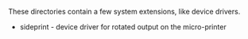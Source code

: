 These directories contain a few system extensions, like device drivers.

* sideprint - device driver for rotated output on the micro-printer
